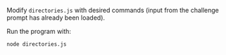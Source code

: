 Modify `directories.js` with desired commands (input from the challenge prompt has already been loaded).

Run the program with:

```bash
node directories.js
```
